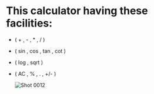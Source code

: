 # This calculator having these facilities:
- ( + , - , * ,  / )
-  ( sin , cos , tan , cot )
-  ( log , sqrt )
-  ( AC , % , . , +/- )


      ![Shot 0012](https://user-images.githubusercontent.com/76804160/135936622-45563e51-4687-415a-acf1-373c3d5fa9c0.png)
